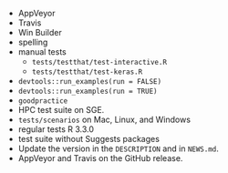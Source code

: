 - AppVeyor
- Travis
- Win Builder
- spelling
- manual tests
  - `tests/testthat/test-interactive.R`
  - `tests/testthat/test-keras.R`
- `devtools::run_examples(run = FALSE)`
- `devtools::run_examples(run = TRUE)`
- `goodpractice`
- HPC test suite on SGE.
- `tests/scenarios` on Mac, Linux, and Windows
- regular tests R 3.3.0
- test suite without Suggests packages
- Update the version in the `DESCRIPTION` and in `NEWS.md`.
- AppVeyor and Travis on the GitHub release.
